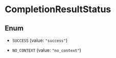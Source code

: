 

# CompletionResultStatus

## Enum


* `SUCCESS` (value: `"success"`)

* `NO_CONTEXT` (value: `"no_context"`)



